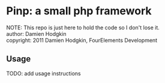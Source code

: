 # Pinp: a small php framework
NOTE: This repo is just here to hold the code so I don't lose it.  
author: Damien Hodgkin  
copyright: 2011 Damien Hodgkin, FourElements Development  

## Usage
TODO: add usage instructions